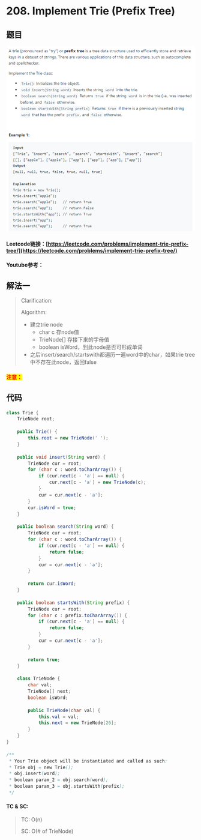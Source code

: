 # 208. Implement Trie (Prefix Tree)

## 题目

![](<.gitbook/assets/image (137).png>)

#### Leetcode链接：[https://leetcode.com/problems/implement-trie-prefix-tree/](https://leetcode.com/problems/implement-trie-prefix-tree/)

#### Youtube参考：

## 解法一

> Clarification:&#x20;
>
> Algorithm:&#x20;
>
> * 建立trie node
>   * char c 存node值
>   * TrieNode\[] 存接下来的字母值
>   * boolean isWord，到此node是否可形成单词
> * 之后insert/search/startswith都遍历一遍word中的char，如果trie tree中不存在此node，返回false

#### <mark style="color:red;">注意：</mark>

## 代码

```java
class Trie {
    TrieNode root;
    
    public Trie() {
        this.root = new TrieNode(' ');
    }
    
    public void insert(String word) {
        TrieNode cur = root;
        for (char c : word.toCharArray()) {
            if (cur.next[c - 'a'] == null) {
                cur.next[c - 'a'] = new TrieNode(c);
            }
            cur = cur.next[c - 'a'];
        }
        cur.isWord = true;
    }
    
    public boolean search(String word) {
        TrieNode cur = root;
        for (char c : word.toCharArray()) {
            if (cur.next[c - 'a'] == null) {
                return false;
            }
            cur = cur.next[c - 'a'];
        }
        
        return cur.isWord;
    }
    
    public boolean startsWith(String prefix) {
        TrieNode cur = root;
        for (char c : prefix.toCharArray()) {
            if (cur.next[c - 'a'] == null) {
                return false;
            }
            cur = cur.next[c - 'a'];
        }
        
        return true;
    }
    
    class TrieNode {
        char val;
        TrieNode[] next;
        boolean isWord;
        
        public TrieNode(char val) {
            this.val = val;
            this.next = new TrieNode[26];
        }
    }
}

/**
 * Your Trie object will be instantiated and called as such:
 * Trie obj = new Trie();
 * obj.insert(word);
 * boolean param_2 = obj.search(word);
 * boolean param_3 = obj.startsWith(prefix);
 */
```

#### TC & SC:&#x20;

> TC: O(n)
>
> SC: O(# of TrieNode)
